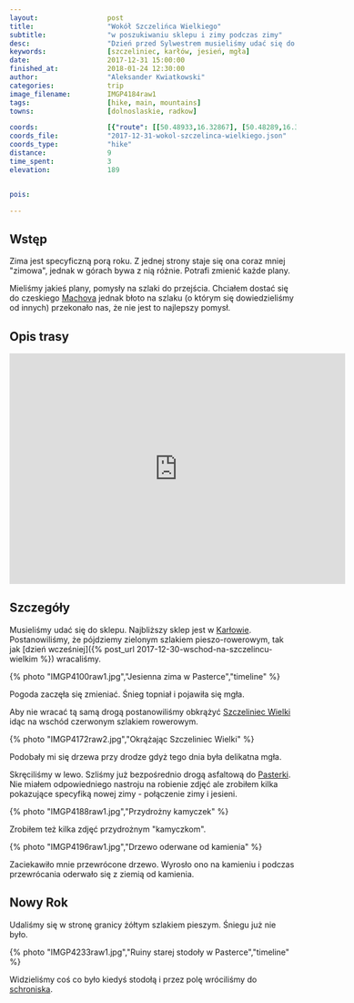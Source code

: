 ```yaml
---
layout:                 post
title:                  "Wokół Szczelińca Wielkiego"
subtitle:               "w poszukiwaniu sklepu i zimy podczas zimy"
desc:                   "Dzień przed Sylwestrem musieliśmy udać się do sklepu. Najbliższy był w Karłowie. Postanowiliśmy wrócić tak, aby okrążyć Szczeliniec Wielki."
keywords:               [szczeliniec, karłów, jesień, mgła]
date:                   2017-12-31 15:00:00
finished_at:            2018-01-24 12:30:00
author:                 "Aleksander Kwiatkowski"
categories:             trip
image_filename:         IMGP4184raw1
tags:                   [hike, main, mountains]
towns:                  [dolnoslaskie, radkow]

coords:                 [{"route": [[50.48933,16.32867], [50.48289,16.32609], [50.47535,16.33802], [50.47655,16.35631], [50.48546,16.35107], [50.48846,16.34017], [50.48529,16.33056], [50.48939,16.32832]], "type": "hike"}]
coords_file:            "2017-12-31-wokol-szczelinca-wielkiego.json"
coords_type:            "hike"
distance:               9
time_spent:             3
elevation:              189


pois:

---
```


[wiki-machov]: https://pl.wikipedia.org/wiki/Machov
[wiki-karlow]: https://pl.wikipedia.org/wiki/Kar%C5%82%C3%B3w
[wiki-szczeliniec-wielki]: https://pl.wikipedia.org/wiki/Szczeliniec_Wielki
[wiki-pasterka-schronisko]: https://pl.wikipedia.org/wiki/Schronisko_PTTK_%E2%80%9EPasterka%E2%80%9D
[wiki-pasterka]: https://pl.wikipedia.org/wiki/Pasterka_(wojew%C3%B3dztwo_dolno%C5%9Bl%C4%85skie)

Wstęp
-----

Zima jest specyficzną porą roku. Z jednej strony staje się ona coraz mniej
"zimowa", jednak w górach bywa z nią różnie. Potrafi zmienić każde plany.

Mieliśmy jakieś plany, pomysły na szlaki do przejścia. Chciałem dostać się do
czeskiego [Machova][wiki-machov] jednak błoto na szlaku (o którym się dowiedzieliśmy
od innych) przekonało nas,
że nie jest to najlepszy pomysł.

Opis trasy
---------

<iframe height='405' width='590' frameborder='0' allowtransparency='true' scrolling='no' src='https://www.strava.com/activities/1338144158/embed/a67b0b28c7389345aae09a21e82fd17df2fb4c68'></iframe>

Szczegóły
---------

Musieliśmy udać się do sklepu. Najbliższy sklep jest w [Karłowie][wiki-karlow].
Postanowiliśmy, że pójdziemy zielonym szlakiem pieszo-rowerowym,
tak jak [dzień wcześniej]({% post_url 2017-12-30-wschod-na-szczelincu-wielkim %})
wracaliśmy.

{% photo "IMGP4100raw1.jpg","Jesienna zima w Pasterce","timeline" %}

Pogoda zaczęła się zmieniać. Śnieg topniał i pojawiła się mgła.

Aby nie wracać tą samą drogą postanowiliśmy obkrążyć [Szczeliniec Wielki][wiki-szczeliniec-wielki]
idąc na wschód czerwonym szlakiem rowerowym.

{% photo "IMGP4172raw2.jpg","Okrążając Szczeliniec Wielki" %}

Podobały mi się drzewa przy drodze gdyż tego dnia była delikatna mgła.

Skręciliśmy w lewo. Szliśmy już bezpośrednio drogą asfaltową do
[Pasterki][wiki-pasterka]. Nie miałem odpowiedniego nastroju na robienie zdjęć
ale zrobiłem kilka pokazujące specyfiką nowej zimy - połączenie zimy i jesieni.

{% photo "IMGP4188raw1.jpg","Przydrożny kamyczek" %}

Zrobiłem też kilka zdjęć przydrożnym "kamyczkom".

{% photo "IMGP4196raw1.jpg","Drzewo oderwane od kamienia" %}

Zaciekawiło mnie przewrócone drzewo. Wyrosło ono na kamieniu i podczas przewrócania
oderwało się z ziemią od kamienia.

Nowy Rok
--------

Udaliśmy się w stronę granicy żółtym szlakiem pieszym. Śniegu już nie było.

{% photo "IMGP4233raw1.jpg","Ruiny starej stodoły w Pasterce","timeline" %}

Widzieliśmy coś co było kiedyś stodołą i przez polę wróciliśmy do
[schroniska][wiki-pasterka-schronisko].
